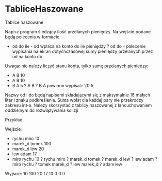 # TabliceHaszowane
Tablice haszowane

Napisz program śledzący ilość przelanych pieniędzy. Na wejście podane będą polecenia w formacie:
+ od do ile - od wpłaca na konto do ile pieniędzy
? od do - polecenie wypisania na ekran dotychczasowej sumy pieniędzy przelanych przez od na konto do

Uwaga: nie należy liczyć stanu konta, tylko sumę przelanych pieniędzy:
+ A B 10
+ A B 10
+ B A 5
? A B
? B A
powinno wypisać:
20
5

Nazwy od i do będą napisami składającymi się z maksymalnie 16 małych liter i znaku podkreślenia. Suma wpłat dla każdej pary nie przekroczy zakresu int-a.
Należy skorzystać z tablicy haszowanej z łańcuchowaniem oddzielnym do rozwiązywania kolizji

Przykład

Wejście:
+ rychu miro 10
+ marek_d tomek 100
+ marek_d lew 20
+ lew adam 17
+ miro rychu 10
? rychu miro
? marek_d tomek
? marek_d lew
? lew adam
? miro rychu
? tomek marek_d
? lew marek_d
? adam lew

Wyjście:
10
100
20
17
10
0
0
0
